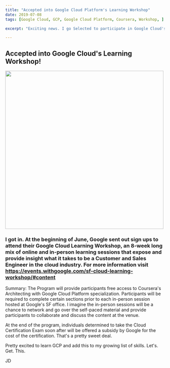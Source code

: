 ```yaml
---
title: "Accepted into Google Cloud Platform's Learning Workshop"
date: 2019-07-08
tags: [Google Cloud, GCP, Google Cloud Platform, Coursera, Workshop, ]

excerpt: "Exciting news. I go Selected to participate in Google Cloud's Learning Workshop!"

---
```

## Accepted into Google Cloud's Learning Workshop!
<img src="/assets/images/GCP_Confirmation_Email_SS" width="500">


### I got in. At the beginning of June, Google sent out sign ups to attend their Google Cloud Learning Workshop, an 8-week long mix of online and in-person learning sessions that expose and provide insight what it takes to be a Customer and Sales Engineer in the cloud industry. For more information visit <https://events.withgoogle.com/sf-cloud-learning-workshop/#content>

Summary: The Program will provide participants free access to Coursera's Architecting with Google Cloud Platform specialization. Participants will be required to complete certain sections prior to each in-person session hosted at Google's SF office. I imagine the in-person sessions will be a chance to network and go over the self-paced material and provide participants to collaborate and discuss the content at the venue.

At the end of the program, individuals determined to take the Cloud Certification Exam soon after will be offered a subsidy by Google for the cost of the certification. That's a pretty sweet deal.

Pretty excited to learn GCP and add this to my growing list of skills. Let's. Get. This.

JD